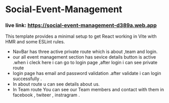 # Social-Event-Management

### live link: https://social-event-management-d389a.web.app

This template provides a minimal setup to get React working in Vite with HMR and some ESLint rules.

- NavBar has three active private route which is about ,team and login.
- our all event management section has sevice details button is active .when i cleck here i can go to login page ,after login i can see private route
- login page has email and password validation .after validate i can login successfully .
- In about route u can see details about us.
- In Team route You can see our Team members and  contact with them in facebook , twiteer , instragram .
